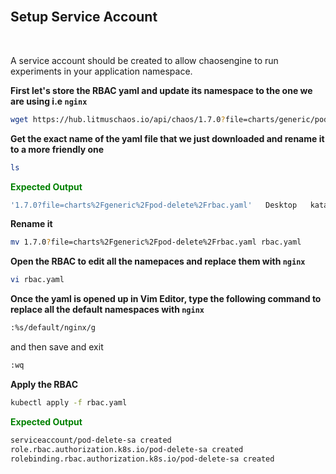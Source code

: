 <br>

## Setup Service Account

<br>

A service account should be created to allow chaosengine to run experiments in your application namespace.

**First let's store the RBAC yaml and update its namespace to the one we are using i.e `nginx`**

```bash
wget https://hub.litmuschaos.io/api/chaos/1.7.0?file=charts/generic/pod-delete/rbac.yaml
```

**Get the exact name of the yaml file that we just downloaded and rename it to a more friendly one**

```bash
ls
```

<span style="color:green">**Expected Output**</span>

```bash
'1.7.0?file=charts%2Fgeneric%2Fpod-delete%2Frbac.yaml'   Desktop   katacoda-finished
```

**Rename it**

```bash
mv 1.7.0?file=charts%2Fgeneric%2Fpod-delete%2Frbac.yaml rbac.yaml
```

**Open the RBAC to edit all the namepaces and replace them with `nginx`**

```bash
vi rbac.yaml
```

**Once the yaml is opened up in Vim Editor, type the following command to replace all the default namespaces with `nginx`**

```bash
:%s/default/nginx/g
```

and then save and exit

```bash
:wq
```

**Apply the RBAC**

```bash
kubectl apply -f rbac.yaml
```

<span style="color:green">**Expected Output**</span>

```bash
serviceaccount/pod-delete-sa created
role.rbac.authorization.k8s.io/pod-delete-sa created
rolebinding.rbac.authorization.k8s.io/pod-delete-sa created
```
